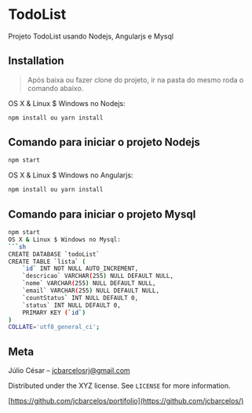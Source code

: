 # TodoList

Projeto TodoList usando Nodejs, Angularjs e Mysql

## Installation
> Após baixa ou fazer clone do projeto, ir na pasta do mesmo roda o comando abaixo.

OS X & Linux $ Windows no Nodejs:
```sh
npm install ou yarn install
```
## Comando para iniciar o projeto Nodejs

```sh
npm start
```
OS X & Linux $ Windows no Angularjs:
```sh
npm install ou yarn install
```
## Comando para iniciar o projeto Mysql

```sh
npm start
OS X & Linux $ Windows no Mysql:
```sh
CREATE DATABASE `todoList`
CREATE TABLE `lista` (
	`id` INT NOT NULL AUTO_INCREMENT,
	`descricao` VARCHAR(255) NULL DEFAULT NULL,
	`nome` VARCHAR(255) NULL DEFAULT NULL,
	`email` VARCHAR(255) NULL DEFAULT NULL,
    `countStatus` INT NULL DEFAULT 0,
	`status` INT NULL DEFAULT 0,
	PRIMARY KEY (`id`)
)
COLLATE='utf8_general_ci';

```
## Meta

Júlio César –  jcbarcelosrj@gmail.com

Distributed under the XYZ license. See ``LICENSE`` for more information.

[https://github.com/jcbarcelos/portifolio](https://github.com/jcbarcelos/)
